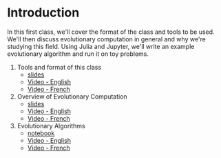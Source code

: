 # Introduction

In this first class, we'll cover the format of the class and tools to be used.
We'll then discuss evolutionary computation in general and why we're studying
this field. Using Julia and Jupyter, we'll write an example evolutionary
algorithm and run it on toy problems.

1. Tools and format of this class
    * [slides](https://d9w.github.io/evolution/1_introduction/1_tools.html)
    * [Video - English](https://youtu.be/RQFR4YMohQY)
    * [Video - French](https://youtu.be/GhTHeROORiY)
2. Overview of Evolutionary Computation
    * [slides](https://d9w.github.io/evolution/1_introduction/2_overview.html)
    * [Video - English](https://youtu.be/ijyLA6gqlbU)
    * [Video - French](https://youtu.be/y1AMQR8fU-Q)
3. Evolutionary Algorithms
    * [notebook](https://github.com/d9w/evolution/blob/master/1_introduction/3_EAs.ipynb)
    * [Video - English](https://youtu.be/pfqPaWkafwI)
    * [Video - French](https://youtu.be/D_3RlesBCwc)
